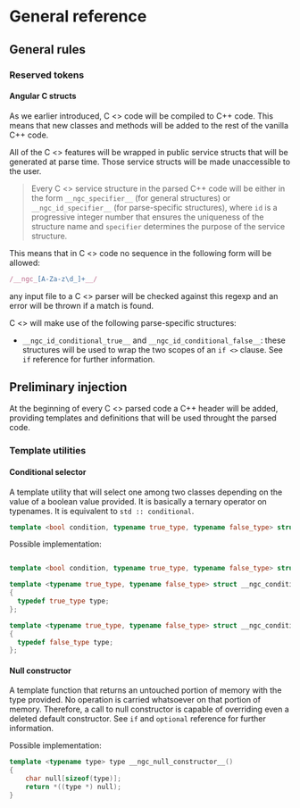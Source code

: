 # General reference

## General rules

### Reserved tokens

#### Angular C structs

As we earlier introduced, C <> code will be compiled to C++ code. This means that new classes and methods will be added to the rest of the vanilla C++ code.

All of the C <> features will be wrapped in public service structs that will be generated at parse time. Those service structs will be made unaccessible to the user.


> Every C <> service structure in the parsed C++ code will be either in the form `__ngc_specifier__` (for general structures) or `__ngc_id_specifier__` (for parse-specific structures), where `id` is a progressive integer number that ensures the uniqueness of the structure name and `specifier` determines the purpose of the service structure.

This means that in C <> code no sequence in the following form will be allowed:

```js
/__ngc_[A-Za-z\d_]+__/
```

any input file to a C <> parser will be checked against this regexp and an error will be thrown if a match is found.

C <> will make use of the following parse-specific structures:

 * `__ngc_id_conditional_true__` and `__ngc_id_conditional_false__`: these structures will be used to wrap the two scopes of an `if <>` clause. See `if` reference for further information.

## Preliminary injection

At the beginning of every C <> parsed code a C++ header will be added, providing templates and definitions that will be used throught the parsed code.

### Template utilities

#### Conditional selector

A template utility that will select one among two classes depending on the value of a boolean value provided. It is basically a ternary operator on typenames. It is equivalent to `std :: conditional`.

```c++
template <bool condition, typename true_type, typename false_type> struct __ngc_conditional__;
```

Possible implementation:

```c++

template <bool condition, typename true_type, typename false_type> struct __ngc_conditional__;

template <typename true_type, typename false_type> struct __ngc_conditional__ <true, true_type, false_type>
{
  typedef true_type type;
};

template <typename true_type, typename false_type> struct __ngc_conditional__ <false, true_type, false_type>
{
  typedef false_type type;
};

```

#### Null constructor

A template function that returns an untouched portion of memory with the type provided. No operation is carried whatsoever on that portion of memory. Therefore, a call to null constructor is capable of overriding even a deleted default constructor. See `if` and `optional` reference for further information.

Possible implementation:

```c++
template <typename type> type __ngc_null_constructor__()
{
    char null[sizeof(type)];
    return *((type *) null);
}
```
